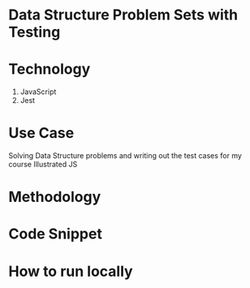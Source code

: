 # Data Structure Problem Sets with Testing

# Technology
1. JavaScript
2. Jest

# Use Case
Solving Data Structure problems and writing out the test cases for my course Illustrated JS

# Methodology


# Code Snippet


# How to run locally


